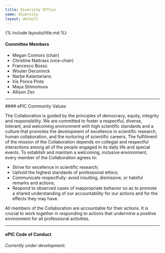 ```yaml
---
title: Diversity Office
name: diversity
layout: default
---
```


{% include layouts/title.md %}

#### Committee Members

* Megan Connors (chair)
* Christine Nattrass (vice-chair)
* Francesco Bossù
* Wouter Deconinck
* Narbe Kalantarians
* Iris Ponce Pinto
* Maya Shimomura
* Allison Zec

<hr/>
#### ePIC Community Values

The Collaboration is guided by the principles of democracy, equity, integrity and responsibility.  We are committed to foster a respectful, diverse, tolerant, and welcoming environment with  high scientific standards and a culture that promotes the development of excellence in scientific  research, human collaboration, and the nurturing of scientific careers.  The fulfillment of the mission of the Collaboration depends on collegial and respectful interactions among all of  the people engaged in its daily life and special events. To establish and maintain a welcoming,  inclusive environment, every member of the Collaboration agrees to:
* Strive for excellence in scientific research;
* Uphold the highest standards of professional ethics;
* Communicate respectfully: avoid insulting, dismissive, or hateful remarks and actions;
* Respond to observed cases of inappropriate behavior so as to promote a shared understanding of our accountability for our actions and for the effects they may have.

All members of the Collaboration are accountable for their actions. It is crucial to work together in responding to actions that undermine a positive environment for all professional activities. 

<hr/>

#### ePIC Code of Conduct

_Currently under development._




